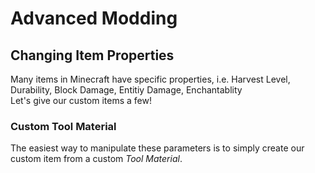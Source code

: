 # Advanced Modding

## Changing Item Properties
Many items in Minecraft have specific properties, i.e. Harvest Level, Durability, Block Damage, Entitiy Damage, Enchantablity  
Let's give our custom items a few!

### Custom Tool Material
The easiest way to manipulate these parameters is to simply create our custom item from a custom _Tool Material_.
